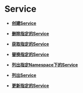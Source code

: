 # Service<a name="cce_02_0024"></a>

-   **[创建Service](创建Service.md)**  

-   **[删除指定的Service](删除指定的Service.md)**  

-   **[获取指定的Service](获取指定的Service.md)**  

-   **[替换指定的Service](替换指定的Service.md)**  

-   **[列出指定Namespace下的Service](列出指定Namespace下的Service.md)**  

-   **[列出Service](列出Service.md)**  

-   **[更新指定的Service](更新指定的Service.md)**  


